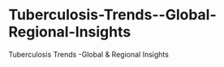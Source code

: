 # Tuberculosis-Trends--Global-Regional-Insights
Tuberculosis Trends -Global &amp; Regional Insights
